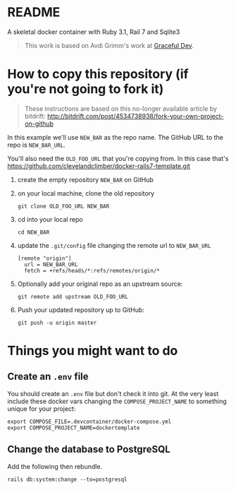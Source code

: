 # README

A skeletal docker container with Ruby 3.1, Rail 7 and Sqlite3
> This work is based on Avdi Grimm's work at [Graceful Dev](https://graceful.dev).

# How to copy this repository (if you're not going to fork it)
> These instructions are based on this no-longer available article by bitdrift: http://bitdrift.com/post/4534738938/fork-your-own-project-on-github
 
In this example we'll use `NEW_BAR` as the repo name. The GitHub URL to the repo is `NEW_BAR_URL`.

You'll also need the `OLD_FOO_URL` that you're copying from. In this case that's https://github.com/clevelandclimber/docker-rails7-template.git

1. create the empty repository `NEW_BAR` on GitHub

2. on your local machine, clone the old repository
    ```
    git clone OLD_FOO_URL NEW_BAR
    ```
3. cd into your local repo
    ```
    cd NEW_BAR
    ```
4. update the `.git/config` file changing the remote url to `NEW_BAR_URL`
    ```
    [remote "origin"]
      url = NEW_BAR_URL
      fetch = +refs/heads/*:refs/remotes/origin/*
    ```
5. Optionally add your original repo as an upstream source:
    ```
    git remote add upstream OLD_FOO_URL
    ```
6. Push your updated repository up to GitHub:
    ```
    git push -u origin master
    ```
# Things you might want to do

## Create an `.env` file

You should create an `.env` file but don't check it into git. At the very least include these docker vars changing the `COMPOSE_PROJECT_NAME` to something unique for your project:
  ```
  export COMPOSE_FILE=.devcontainer/docker-compose.yml
  export COMPOSE_PROJECT_NAME=dockertemplate
  ```

## Change the database to PostgreSQL

Add the following then rebundle.

  ```
  rails db:system:change --to=postgresql
  ```
